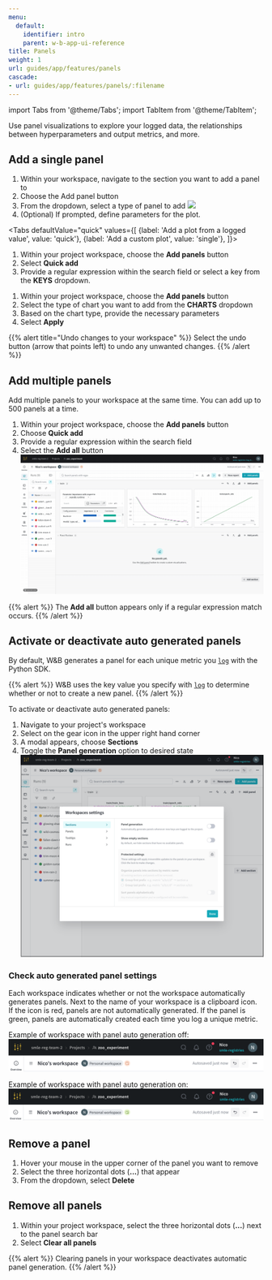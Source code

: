 ```yaml
---
menu:
  default:
    identifier: intro
    parent: w-b-app-ui-reference
title: Panels
weight: 1
url: guides/app/features/panels
cascade:
- url: guides/app/features/panels/:filename
---
```


import Tabs from '@theme/Tabs';
import TabItem from '@theme/TabItem';


Use panel visualizations to explore your logged data, the relationships between hyperparameters and output metrics, and more. 

## Add a single panel

1. Within your workspace, navigate to the section you want to add a panel to
2. Choose the Add panel button
3. From the dropdown, select a type of panel to add
![](/images/app_ui/add_single_panel.gif) 
4. (Optional) If prompted, define parameters for the plot. 

<Tabs
  defaultValue="quick"
  values={[
    {label: 'Add a plot from a logged value', value: 'quick'},
    {label: 'Add a custom plot', value: 'single'},
  ]}>
  <TabItem value="quick">

1. Within your project workspace, choose the **Add panels** button
2. Select **Quick add**
2. Provide a regular expression within the search field or select a key from the **KEYS** dropdown.

  </TabItem>
  <TabItem value="single">

1. Within your project workspace, choose the **Add panels** button
2. Select the type of chart you want to add from the **CHARTS** dropdown
3. Based on the chart type, provide the necessary parameters
3. Select **Apply**

  </TabItem> 
</Tabs>


{{% alert title="Undo changes to your workspace" %}}
Select the undo button (arrow that points left) to undo any unwanted changes.
{{% /alert %}}


## Add multiple panels
Add multiple panels to your workspace at the same time. You can add up to 500 panels at a time.

1. Within your project workspace, choose the **Add panels** button
2. Choose **Quick add**
2. Provide a regular expression within the search field
3. Select the **Add all** button
![](/images/app_ui/bulk_panels.gif)

{{% alert %}}
The **Add all** button appears only if a regular expression match occurs.
{{% /alert %}}



## Activate or deactivate auto generated panels

By default, W&B generates a panel for each unique metric you [`log`](../../../../ref/python/log.md) with the Python SDK. 

{{% alert %}}
W&B uses the key value you specify with [`log`](../../../../ref/python/log.md) to determine whether or not to create a new panel. 
{{% /alert %}}

To activate or deactivate auto generated panels:

1. Navigate to your project's workspace
2. Select on the gear icon in the upper right hand corner
3. A modal appears, choose **Sections**
4. Toggle the **Panel generation** option to desired state
![](/images/app_ui/panel_generation.png)

### Check auto generated panel settings
Each workspace indicates whether or not the workspace automatically generates panels. Next to the name of your workspace is a clipboard icon. If the icon is red, panels are not automatically generated. If the panel is green, panels are automatically created each time you log a unique metric.

Example of workspace with panel auto generation off:
![](/images/app_ui/auto_panel_off.png)

Example of workspace with panel auto generation on:
![](/images/app_ui/auto_panel_on.png)


## Remove a panel

1. Hover your mouse in the upper corner of the panel you want to remove
2. Select the three horizontal dots (**...**) that appear
3. From the dropdown, select **Delete**

## Remove all panels

1. Within your project workspace, select the three horizontal dots (**...**) next to the panel search bar
2. Select **Clear all panels**

{{% alert %}}
Clearing panels in your workspace deactivates automatic panel generation.
{{% /alert %}}

<!-- ## Add a section -->

<!-- Delete a section -->